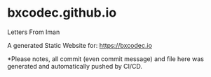 # bxcodec.github.io
Letters From Iman

A generated Static Website for: https://bxcodec.io

*Please notes, all commit (even commit message) and file here was generated and automatically pushed by CI/CD.

